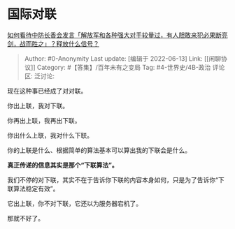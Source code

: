 # 国际对联
[如何看待中防长香会发言「解放军和各种强大对手较量过，有人胆敢来犯必果断亮剑，战而胜之」？释放什么信号？](https://www.zhihu.com/question/537311983/answer/2527267386)

> Author: #0-Anonymity
> Last update: [编辑于 2022-06-13]
> Link: [[闲聊协议]]
> Category: #【答集】/百年未有之变局
> Tag: #4-世界史/4B-政治
> 评论区:
> 泛讨论:

现在这种事已经成了对对联。

你出上联，我对下联。

你再出上联，我再出下联。

你出什么上联，我对什么下联。

你的上联是什么、根据简单的算法基本可以算出我的下联会是什么。

**真正传递的信息其实是那个“下联算法”。**

我们不停的对下联，其实不在于告诉你下联的内容本身如何，只是为了告诉你“下联算法稳定有效”。

它出上联，你不对下联，它还以为服务器宕机了。

那就不好了。
